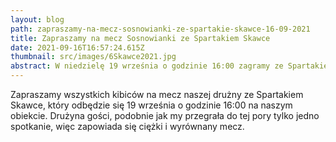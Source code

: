 ```yaml
---
layout: blog
path: zapraszamy-na-mecz-sosnowianki-ze-spartakie-skawce-16-09-2021
title: Zapraszamy na mecz Sosnowianki ze Spartakiem Skawce
date: 2021-09-16T16:57:24.615Z
thumbnail: src/images/6Skawce2021.jpg
abstract: W niedzielę 19 września o godzinie 16:00 zagramy ze Spartakiem Skawce Zapraszamy
---
```

Zapraszamy wszystkich kibiców na mecz naszej drużny ze Spartakiem Skawce, który odbędzie się 19 września o godzinie 16:00 na naszym obiekcie. Drużyna gości, podobnie jak my przegrała do tej pory tylko jedno spotkanie, więc zapowiada się ciężki i wyrównany mecz.